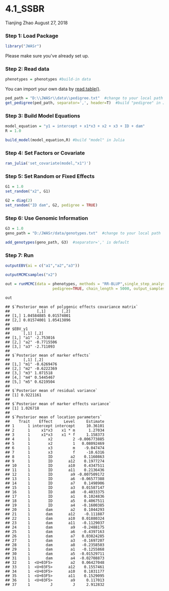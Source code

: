 4.1\_SSBR
================
Tianjing Zhao
August 27, 2018

### Step 1: Load Package

``` r
library("JWASr")
```
Please make sure you've already set up.

### Step 2: Read data
``` r
phenotypes = phenotypes #build-in data
```
You can import your own data by [read.table()](https://www.rdocumentation.org/packages/utils/versions/3.5.1/topics/read.table).
``` r
ped_path = "D:\\JWASr\\data\\pedigree.txt"  #change to your local path
get_pedigree(ped_path, separator=',', header=T)  #build "pedigree" in Julia
```

### Step 3: Build Model Equations

``` r
model_equation = "y1 = intercept + x1*x3 + x2 + x3 + ID + dam"
R = 1.0

build_model(model_equation,R) #build "model" in Julia
```

### Step 4: Set Factors or Covariate

``` r
ran_julia('set_covariate(model,"x1")')
```


### Step 5: Set Random or Fixed Effects

``` r
G1 = 1.0
set_random("x2", G1)
```


``` r
G2 = diag(2)
set_random("ID dam", G2, pedigree = TRUE)
```


### Step 6: Use Genomic Information


``` r
G3 = 1.0
geno_path = "D:/JWASr/data/genotypes.txt"  #change to your local path

add_genotypes(geno_path, G3)  #separator=',' is default
```

### Step 7: Run

``` r
outputEBV(ai = c("a1","a2","a3"))
```

``` r
outputMCMCsamples("x2")
```

``` r
out = runMCMC(data = phenotypes, methods = "RR-BLUP",single_step_analysis = TRUE,
                     pedigree=TRUE, chain_length = 5000, output_samples_frequency = 100,outputEBV = TRUE)  
```

``` r
out
```

    ## $`Posterior mean of polygenic effects covariance matrix`
    ##            [,1]       [,2]
    ## [1,] 1.04584885 0.01574001
    ## [2,] 0.01574001 1.05413896
    ## 
    ## $EBV_y1
    ##      [,1] [,2]      
    ## [1,] "a1" -2.753016 
    ## [2,] "a2" -0.7715506
    ## [3,] "a3" -2.711093 
    ## 
    ## $`Posterior mean of marker effects`
    ##      [,1] [,2]      
    ## [1,] "m1" -0.6269476
    ## [2,] "m2" -0.6222369
    ## [3,] "m3" 1.071518  
    ## [4,] "m4" 0.5445467 
    ## [5,] "m5" 0.6219504 
    ## 
    ## $`Posterior mean of residual variance`
    ## [1] 0.9221161
    ## 
    ## $`Posterior mean of marker effects variance`
    ## [1] 1.026718
    ## 
    ## $`Posterior mean of location parameters`
    ##    Trait    Effect     Level     Estimate
    ## 1      1 intercept intercept     10.36101
    ## 2      1     x1*x3    x1 * m      1.27034
    ## 3      1     x1*x3    x1 * f     1.158373
    ## 4      1        x2         2 -0.006773885
    ## 5      1        x2         1   0.08092469
    ## 6      1        x3         m    -9.047474
    ## 7      1        x3         f     -10.6316
    ## 8      1        ID        a2    0.1160863
    ## 9      1        ID       a12    0.1977274
    ## 10     1        ID       a10    0.4347511
    ## 11     1        ID       a11    0.2136436
    ## 12     1        ID        a9 -0.007509172
    ## 13     1        ID        a6  -0.06577388
    ## 14     1        ID        a7    0.1498906
    ## 15     1        ID        a3   0.01587147
    ## 16     1        ID        a8   -0.4033375
    ## 17     1        ID        a1    0.1024836
    ## 18     1        ID        a5    0.4067511
    ## 19     1        ID        a4   -0.1600385
    ## 20     1       dam        a2    0.1044293
    ## 21     1       dam       a12    -0.111887
    ## 22     1       dam       a10   0.01880324
    ## 23     1       dam       a11   -0.1129037
    ## 24     1       dam        a9   -0.2488175
    ## 25     1       dam        a6   -0.4397163
    ## 26     1       dam        a7   0.03824285
    ## 27     1       dam        a3   -0.1697207
    ## 28     1       dam        a8   -0.2358503
    ## 29     1       dam        a1   -0.1255868
    ## 30     1       dam        a5  -0.01529711
    ## 31     1       dam        a4  -0.02708873
    ## 32     1  <U+03F5>        a2   0.06427048
    ## 33     1  <U+03F5>       a12    0.1557461
    ## 34     1  <U+03F5>       a10    0.1831177
    ## 35     1  <U+03F5>       a11    0.1529095
    ## 36     1  <U+03F5>        a9     0.117013
    ## 37     1         J         J     2.912832

